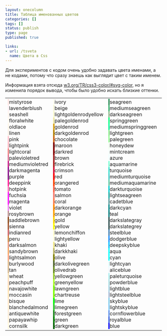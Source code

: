 ```yaml
---
layout: onecolumn
title: Таблица именованных цветов
categories: []
tags: []
status: publish
type: page
published: true

links:
- url: /tsveta
  name: Цвета в Css
---
```

Для экспериментов с кодом очень удобно задавать цвета именами, а не кодами, потому что сразу знаешь как выглядит цвет с таким именем.

Информация взята отсюда <a href="http://www.w3.org/TR/css3-color/#svg-color">w3.org/TR/css3-color/#svg-color</a>, но я изменила порядок вывода, чтобы было удобно искать близкие оттенки.

<table class="table--colors"><tbody><tr><td><div class="color-item"><span class="color-view" style="background: mistyrose;">&nbsp;</span><span class="color-name">mistyrose</span></div><div class="color-item"><span class="color-view" style="background: lavenderblush;">&nbsp;</span><span class="color-name">lavenderblush</span></div><div class="color-item"><span class="color-view" style="background: seashell;">&nbsp;</span><span class="color-name">seashell</span></div><div class="color-item"><span class="color-view" style="background: floralwhite;">&nbsp;</span><span class="color-name">floralwhite</span></div><div class="color-item"><span class="color-view" style="background: oldlace;">&nbsp;</span><span class="color-name">oldlace</span></div><div class="color-item"><span class="color-view" style="background: linen;">&nbsp;</span><span class="color-name">linen</span></div><div class="color-item"><span class="color-view" style="background: pink;">&nbsp;</span><span class="color-name">pink</span></div><div class="color-item"><span class="color-view" style="background: lightpink;">&nbsp;</span><span class="color-name">lightpink</span></div><div class="color-item"><span class="color-view" style="background: lightcoral;">&nbsp;</span><span class="color-name">lightcoral</span></div><div class="color-item"><span class="color-view" style="background: palevioletred;">&nbsp;</span><span class="color-name">palevioletred</span></div><div class="color-item"><span class="color-view" style="background: mediumvioletred;">&nbsp;</span><span class="color-name">mediumvioletred</span></div><div class="color-item"><span class="color-view" style="background: darkmagenta;">&nbsp;</span><span class="color-name">darkmagenta</span></div><div class="color-item"><span class="color-view" style="background: purple;">&nbsp;</span><span class="color-name">purple</span></div><div class="color-item"><span class="color-view" style="background: deeppink;">&nbsp;</span><span class="color-name">deeppink</span></div><div class="color-item"><span class="color-view" style="background: hotpink;">&nbsp;</span><span class="color-name">hotpink</span></div><div class="color-item"><span class="color-view" style="background: fuchsia;">&nbsp;</span><span class="color-name">fuchsia</span></div><div class="color-item"><span class="color-view" style="background: magenta;">&nbsp;</span><span class="color-name">magenta</span></div><div class="color-item"><span class="color-view" style="background: violet;">&nbsp;</span><span class="color-name">violet</span></div><div class="color-item"><span class="color-view" style="background: rosybrown;">&nbsp;</span><span class="color-name">rosybrown</span></div><div class="color-item"><span class="color-view" style="background: saddlebrown;">&nbsp;</span><span class="color-name">saddlebrown</span></div><div class="color-item"><span class="color-view" style="background: sienna;">&nbsp;</span><span class="color-name">sienna</span></div><div class="color-item"><span class="color-view" style="background: indianred;">&nbsp;</span><span class="color-name">indianred</span></div><div class="color-item"><span class="color-view" style="background: peru;">&nbsp;</span><span class="color-name">peru</span></div><div class="color-item"><span class="color-view" style="background: darksalmon;">&nbsp;</span><span class="color-name">darksalmon</span></div><div class="color-item"><span class="color-view" style="background: sandybrown;">&nbsp;</span><span class="color-name">sandybrown</span></div><div class="color-item"><span class="color-view" style="background: lightsalmon;">&nbsp;</span><span class="color-name">lightsalmon</span></div><div class="color-item"><span class="color-view" style="background: burlywood;">&nbsp;</span><span class="color-name">burlywood</span></div><div class="color-item"><span class="color-view" style="background: tan;">&nbsp;</span><span class="color-name">tan</span></div><div class="color-item"><span class="color-view" style="background: wheat;">&nbsp;</span><span class="color-name">wheat</span></div><div class="color-item"><span class="color-view" style="background: peachpuff;">&nbsp;</span><span class="color-name">peachpuff</span></div><div class="color-item"><span class="color-view" style="background: navajowhite;">&nbsp;</span><span class="color-name">navajowhite</span></div><div class="color-item"><span class="color-view" style="background: moccasin;">&nbsp;</span><span class="color-name">moccasin</span></div><div class="color-item"><span class="color-view" style="background: bisque;">&nbsp;</span><span class="color-name">bisque</span></div><div class="color-item"><span class="color-view" style="background: blanchedalmond;">&nbsp;</span><span class="color-name">blanchedalmond</span></div><div class="color-item"><span class="color-view" style="background: antiquewhite;">&nbsp;</span><span class="color-name">antiquewhite</span></div><div class="color-item"><span class="color-view" style="background: papayawhip;">&nbsp;</span><span class="color-name">papayawhip</span></div><div class="color-item"><span class="color-view" style="background: cornsilk;">&nbsp;</span><span class="color-name">cornsilk</span></div></td><td><div class="color-item"><span class="color-view" style="background: ivory;">&nbsp;</span><span class="color-name">ivory</span></div><div class="color-item"><span class="color-view" style="background: beige;">&nbsp;</span><span class="color-name">beige</span></div><div class="color-item"><span class="color-view" style="background: lightgoldenrodyellow;">&nbsp;</span><span class="color-name">lightgoldenrodyellow</span></div><div class="color-item"><span class="color-view" style="background: palegoldenrod;">&nbsp;</span><span class="color-name">palegoldenrod</span></div><div class="color-item"><span class="color-view" style="background: goldenrod;">&nbsp;</span><span class="color-name">goldenrod</span></div><div class="color-item"><span class="color-view" style="background: darkgoldenrod;">&nbsp;</span><span class="color-name">darkgoldenrod</span></div><div class="color-item"><span class="color-view" style="background: chocolate;">&nbsp;</span><span class="color-name">chocolate</span></div><div class="color-item"><span class="color-view" style="background: maroon;">&nbsp;</span><span class="color-name">maroon</span></div><div class="color-item"><span class="color-view" style="background: darkred;">&nbsp;</span><span class="color-name">darkred</span></div><div class="color-item"><span class="color-view" style="background: brown;">&nbsp;</span><span class="color-name">brown</span></div><div class="color-item"><span class="color-view" style="background: firebrick;">&nbsp;</span><span class="color-name">firebrick</span></div><div class="color-item"><span class="color-view" style="background: crimson;">&nbsp;</span><span class="color-name">crimson</span></div><div class="color-item"><span class="color-view" style="background: red;">&nbsp;</span><span class="color-name">red</span></div><div class="color-item"><span class="color-view" style="background: orangered;">&nbsp;</span><span class="color-name">orangered</span></div><div class="color-item"><span class="color-view" style="background: tomato;">&nbsp;</span><span class="color-name">tomato</span></div><div class="color-item"><span class="color-view" style="background: salmon;">&nbsp;</span><span class="color-name">salmon</span></div><div class="color-item"><span class="color-view" style="background: coral;">&nbsp;</span><span class="color-name">coral</span></div><div class="color-item"><span class="color-view" style="background: darkorange;">&nbsp;</span><span class="color-name">darkorange</span></div><div class="color-item"><span class="color-view" style="background: orange;">&nbsp;</span><span class="color-name">orange</span></div><div class="color-item"><span class="color-view" style="background: gold;">&nbsp;</span><span class="color-name">gold</span></div><div class="color-item"><span class="color-view" style="background: yellow;">&nbsp;</span><span class="color-name">yellow</span></div><div class="color-item"><span class="color-view" style="background: lemonchiffon;">&nbsp;</span><span class="color-name">lemonchiffon</span></div><div class="color-item"><span class="color-view" style="background: lightyellow;">&nbsp;</span><span class="color-name">lightyellow</span></div><div class="color-item"><span class="color-view" style="background: khaki;">&nbsp;</span><span class="color-name">khaki</span></div><div class="color-item"><span class="color-view" style="background: darkkhaki;">&nbsp;</span><span class="color-name">darkkhaki</span></div><div class="color-item"><span class="color-view" style="background: olive;">&nbsp;</span><span class="color-name">olive</span></div><div class="color-item"><span class="color-view" style="background: darkolivegreen;">&nbsp;</span><span class="color-name">darkolivegreen</span></div><div class="color-item"><span class="color-view" style="background: olivedrab;">&nbsp;</span><span class="color-name">olivedrab</span></div><div class="color-item"><span class="color-view" style="background: yellowgreen;">&nbsp;</span><span class="color-name">yellowgreen</span></div><div class="color-item"><span class="color-view" style="background: greenyellow;">&nbsp;</span><span class="color-name">greenyellow</span></div><div class="color-item"><span class="color-view" style="background: lawngreen;">&nbsp;</span><span class="color-name">lawngreen</span></div><div class="color-item"><span class="color-view" style="background: chartreuse;">&nbsp;</span><span class="color-name">chartreuse</span></div><div class="color-item"><span class="color-view" style="background: lime;">&nbsp;</span><span class="color-name">lime</span></div><div class="color-item"><span class="color-view" style="background: limegreen;">&nbsp;</span><span class="color-name">limegreen</span></div><div class="color-item"><span class="color-view" style="background: forestgreen;">&nbsp;</span><span class="color-name">forestgreen</span></div><div class="color-item"><span class="color-view" style="background: green;">&nbsp;</span><span class="color-name">green</span></div><div class="color-item"><span class="color-view" style="background: darkgreen;">&nbsp;</span><span class="color-name">darkgreen</span></div></td><td><div class="color-item"><span class="color-view" style="background: seagreen;">&nbsp;</span><span class="color-name">seagreen</span></div><div class="color-item"><span class="color-view" style="background: mediumseagreen;">&nbsp;</span><span class="color-name">mediumseagreen</span></div><div class="color-item"><span class="color-view" style="background: darkseagreen;">&nbsp;</span><span class="color-name">darkseagreen</span></div><div class="color-item"><span class="color-view" style="background: springgreen;">&nbsp;</span><span class="color-name">springgreen</span></div><div class="color-item"><span class="color-view" style="background: mediumspringgreen;">&nbsp;</span><span class="color-name">mediumspringgreen</span></div><div class="color-item"><span class="color-view" style="background: lightgreen;">&nbsp;</span><span class="color-name">lightgreen</span></div><div class="color-item"><span class="color-view" style="background: palegreen;">&nbsp;</span><span class="color-name">palegreen</span></div><div class="color-item"><span class="color-view" style="background: honeydew;">&nbsp;</span><span class="color-name">honeydew</span></div><div class="color-item"><span class="color-view" style="background: mintcream;">&nbsp;</span><span class="color-name">mintcream</span></div><div class="color-item"><span class="color-view" style="background: azure;">&nbsp;</span><span class="color-name">azure</span></div><div class="color-item"><span class="color-view" style="background: aquamarine;">&nbsp;</span><span class="color-name">aquamarine</span></div><div class="color-item"><span class="color-view" style="background: turquoise;">&nbsp;</span><span class="color-name">turquoise</span></div><div class="color-item"><span class="color-view" style="background: mediumturquoise;">&nbsp;</span><span class="color-name">mediumturquoise</span></div><div class="color-item"><span class="color-view" style="background: mediumaquamarine;">&nbsp;</span><span class="color-name">mediumaquamarine</span></div><div class="color-item"><span class="color-view" style="background: darkturquoise;">&nbsp;</span><span class="color-name">darkturquoise</span></div><div class="color-item"><span class="color-view" style="background: lightseagreen;">&nbsp;</span><span class="color-name">lightseagreen</span></div><div class="color-item"><span class="color-view" style="background: cadetblue;">&nbsp;</span><span class="color-name">cadetblue</span></div><div class="color-item"><span class="color-view" style="background: darkcyan;">&nbsp;</span><span class="color-name">darkcyan</span></div><div class="color-item"><span class="color-view" style="background: teal;">&nbsp;</span><span class="color-name">teal</span></div><div class="color-item"><span class="color-view" style="background: darkslategray;">&nbsp;</span><span class="color-name">darkslategray</span></div><div class="color-item"><span class="color-view" style="background: darkslategrey;">&nbsp;</span><span class="color-name">darkslategrey</span></div><div class="color-item"><span class="color-view" style="background: steelblue;">&nbsp;</span><span class="color-name">steelblue</span></div><div class="color-item"><span class="color-view" style="background: dodgerblue;">&nbsp;</span><span class="color-name">dodgerblue</span></div><div class="color-item"><span class="color-view" style="background: deepskyblue;">&nbsp;</span><span class="color-name">deepskyblue</span></div><div class="color-item"><span class="color-view" style="background: aqua;">&nbsp;</span><span class="color-name">aqua</span></div><div class="color-item"><span class="color-view" style="background: cyan;">&nbsp;</span><span class="color-name">cyan</span></div><div class="color-item"><span class="color-view" style="background: lightcyan;">&nbsp;</span><span class="color-name">lightcyan</span></div><div class="color-item"><span class="color-view" style="background: aliceblue;">&nbsp;</span><span class="color-name">aliceblue</span></div><div class="color-item"><span class="color-view" style="background: paleturquoise;">&nbsp;</span><span class="color-name">paleturquoise</span></div><div class="color-item"><span class="color-view" style="background: powderblue;">&nbsp;</span><span class="color-name">powderblue</span></div><div class="color-item"><span class="color-view" style="background: lightblue;">&nbsp;</span><span class="color-name">lightblue</span></div><div class="color-item"><span class="color-view" style="background: lightsteelblue;">&nbsp;</span><span class="color-name">lightsteelblue</span></div><div class="color-item"><span class="color-view" style="background: skyblue;">&nbsp;</span><span class="color-name">skyblue</span></div><div class="color-item"><span class="color-view" style="background: lightskyblue;">&nbsp;</span><span class="color-name">lightskyblue</span></div><div class="color-item"><span class="color-view" style="background: cornflowerblue;">&nbsp;</span><span class="color-name">cornflowerblue</span></div><div class="color-item"><span class="color-view" style="background: royalblue;">&nbsp;</span><span class="color-name">royalblue</span></div><div class="color-item"><span class="color-view" style="background: blue;">&nbsp;</span><span class="color-name">blue</span></div></td><td valign="top"><div class="color-item"><span class="color-view" style="background: mediumblue;">&nbsp;</span><span class="color-name">mediumblue</span></div><div class="color-item"><span class="color-view" style="background: darkblue;">&nbsp;</span><span class="color-name">darkblue</span></div><div class="color-item"><span class="color-view" style="background: navy;">&nbsp;</span><span class="color-name">navy</span></div><div class="color-item"><span class="color-view" style="background: midnightblue;">&nbsp;</span><span class="color-name">midnightblue</span></div><div class="color-item"><span class="color-view" style="background: darkslateblue;">&nbsp;</span><span class="color-name">darkslateblue</span></div><div class="color-item"><span class="color-view" style="background: indigo;">&nbsp;</span><span class="color-name">indigo</span></div><div class="color-item"><span class="color-view" style="background: slateblue;">&nbsp;</span><span class="color-name">slateblue</span></div><div class="color-item"><span class="color-view" style="background: mediumslateblue;">&nbsp;</span><span class="color-name">mediumslateblue</span></div><div class="color-item"><span class="color-view" style="background: mediumpurple;">&nbsp;</span><span class="color-name">mediumpurple</span></div><div class="color-item"><span class="color-view" style="background: blueviolet;">&nbsp;</span><span class="color-name">blueviolet</span></div><div class="color-item"><span class="color-view" style="background: darkviolet;">&nbsp;</span><span class="color-name">darkviolet</span></div><div class="color-item"><span class="color-view" style="background: darkorchid;">&nbsp;</span><span class="color-name">darkorchid</span></div><div class="color-item"><span class="color-view" style="background: mediumorchid;">&nbsp;</span><span class="color-name">mediumorchid</span></div><div class="color-item"><span class="color-view" style="background: orchid;">&nbsp;</span><span class="color-name">orchid</span></div><div class="color-item"><span class="color-view" style="background: plum;">&nbsp;</span><span class="color-name">plum</span></div><div class="color-item"><span class="color-view" style="background: thistle;">&nbsp;</span><span class="color-name">thistle</span></div><div class="color-item"><span class="color-view" style="background: lavender;">&nbsp;</span><span class="color-name">lavender</span></div><div class="color-item"><span class="color-view" style="background: ghostwhite;">&nbsp;</span><span class="color-name">ghostwhite</span></div><div class="color-item"><span class="color-view" style="background: white;">&nbsp;</span><span class="color-name">white</span></div><div class="color-item"><span class="color-view" style="background: snow;">&nbsp;</span><span class="color-name">snow</span></div><div class="color-item"><span class="color-view" style="background: whitesmoke;">&nbsp;</span><span class="color-name">whitesmoke</span></div><div class="color-item"><span class="color-view" style="background: gainsboro;">&nbsp;</span><span class="color-name">gainsboro</span></div><div class="color-item"><span class="color-view" style="background: lightgray;">&nbsp;</span><span class="color-name">lightgray</span></div><div class="color-item"><span class="color-view" style="background: lightgrey;">&nbsp;</span><span class="color-name">lightgrey</span></div><div class="color-item"><span class="color-view" style="background: silver;">&nbsp;</span><span class="color-name">silver</span></div><div class="color-item"><span class="color-view" style="background: darkgray;">&nbsp;</span><span class="color-name">darkgray</span></div><div class="color-item"><span class="color-view" style="background: darkgrey;">&nbsp;</span><span class="color-name">darkgrey</span></div><div class="color-item"><span class="color-view" style="background: lightslategrey;">&nbsp;</span><span class="color-name">lightslategrey</span></div><div class="color-item"><span class="color-view" style="background: lightslategray;">&nbsp;</span><span class="color-name">lightslategray</span></div><div class="color-item"><span class="color-view" style="background: slategrey;">&nbsp;</span><span class="color-name">slategrey</span></div><div class="color-item"><span class="color-view" style="background: slategray;">&nbsp;</span><span class="color-name">slategray</span></div><div class="color-item"><span class="color-view" style="background: gray;">&nbsp;</span><span class="color-name">gray</span></div><div class="color-item"><span class="color-view" style="background: grey;">&nbsp;</span><span class="color-name">grey</span></div><div class="color-item"><span class="color-view" style="background: dimgray;">&nbsp;</span><span class="color-name">dimgray</span></div><div class="color-item"><span class="color-view" style="background: dimgrey;">&nbsp;</span><span class="color-name">dimgrey</span></div><div class="color-item"><span class="color-view" style="background: black;">&nbsp;</span><span class="color-name">black</span></div></td></tr></tbody></table>
